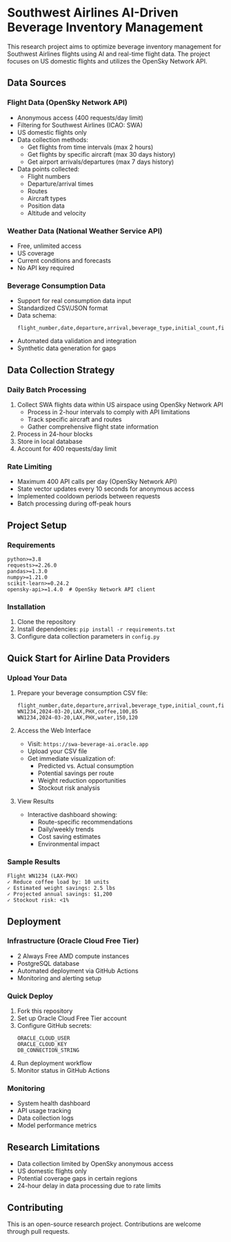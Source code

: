 # Southwest Airlines AI-Driven Beverage Inventory Management

This research project aims to optimize beverage inventory management for Southwest Airlines flights using AI and real-time flight data. The project focuses on US domestic flights and utilizes the OpenSky Network API.

## Data Sources

### Flight Data (OpenSky Network API)
- Anonymous access (400 requests/day limit)
- Filtering for Southwest Airlines (ICAO: SWA)
- US domestic flights only
- Data collection methods:
  - Get flights from time intervals (max 2 hours)
  - Get flights by specific aircraft (max 30 days history)
  - Get airport arrivals/departures (max 7 days history)
- Data points collected:
  - Flight numbers
  - Departure/arrival times
  - Routes
  - Aircraft types
  - Position data
  - Altitude and velocity

### Weather Data (National Weather Service API)
- Free, unlimited access
- US coverage
- Current conditions and forecasts
- No API key required

### Beverage Consumption Data
- Support for real consumption data input
- Standardized CSV/JSON format
- Data schema:
  ```
  flight_number,date,departure,arrival,beverage_type,initial_count,final_count
  ```
- Automated data validation and integration
- Synthetic data generation for gaps

## Data Collection Strategy

### Daily Batch Processing
1. Collect SWA flights data within US airspace using OpenSky Network API
   - Process in 2-hour intervals to comply with API limitations
   - Track specific aircraft and routes
   - Gather comprehensive flight state information
2. Process in 24-hour blocks
3. Store in local database
4. Account for 400 requests/day limit

### Rate Limiting
- Maximum 400 API calls per day (OpenSky Network API)
- State vector updates every 10 seconds for anonymous access
- Implemented cooldown periods between requests
- Batch processing during off-peak hours

## Project Setup

### Requirements
```
python>=3.8
requests>=2.26.0
pandas>=1.3.0
numpy>=1.21.0
scikit-learn>=0.24.2
opensky-api>=1.4.0  # OpenSky Network API client
```

### Installation
1. Clone the repository
2. Install dependencies: `pip install -r requirements.txt`
3. Configure data collection parameters in `config.py`

## Quick Start for Airline Data Providers

### Upload Your Data
1. Prepare your beverage consumption CSV file:
   ```
   flight_number,date,departure,arrival,beverage_type,initial_count,final_count
   WN1234,2024-03-20,LAX,PHX,coffee,100,85
   WN1234,2024-03-20,LAX,PHX,water,150,120
   ```

2. Access the Web Interface
   - Visit: `https://swa-beverage-ai.oracle.app`
   - Upload your CSV file
   - Get immediate visualization of:
     - Predicted vs. Actual consumption
     - Potential savings per route
     - Weight reduction opportunities
     - Stockout risk analysis

3. View Results
   - Interactive dashboard showing:
     - Route-specific recommendations
     - Daily/weekly trends
     - Cost saving estimates
     - Environmental impact

### Sample Results
```
Flight WN1234 (LAX-PHX)
✓ Reduce coffee load by: 10 units
✓ Estimated weight savings: 2.5 lbs
✓ Projected annual savings: $1,200
✓ Stockout risk: <1%
```

## Deployment

### Infrastructure (Oracle Cloud Free Tier)
- 2 Always Free AMD compute instances
- PostgreSQL database
- Automated deployment via GitHub Actions
- Monitoring and alerting setup

### Quick Deploy
1. Fork this repository
2. Set up Oracle Cloud Free Tier account
3. Configure GitHub secrets:
   ```
   ORACLE_CLOUD_USER
   ORACLE_CLOUD_KEY
   DB_CONNECTION_STRING
   ```
4. Run deployment workflow
5. Monitor status in GitHub Actions

### Monitoring
- System health dashboard
- API usage tracking
- Data collection logs
- Model performance metrics

## Research Limitations
- Data collection limited by OpenSky anonymous access
- US domestic flights only
- Potential coverage gaps in certain regions
- 24-hour delay in data processing due to rate limits

## Contributing
This is an open-source research project. Contributions are welcome through pull requests. 
